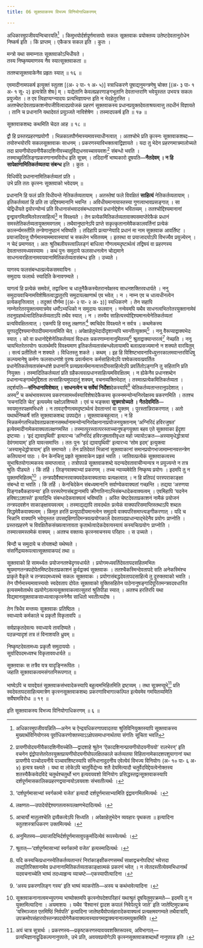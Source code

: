 ```yaml
---
title: 06 सूक्तवाकस्य विभज्य विनियोगाधिकरणम्

---
```

अधिकारमुपजीवयन्विचारयति[^1] । किमुभयोर्दर्शपूर्णमासयोः सकलः सूक्तवाकः प्रयोक्तव्य उतेष्टदेवतानुरोधेन निष्कर्ष इति । किं प्राप्तम् । एकैकत्र सकल इति । कुतः ।

[^1]: अधिकारमुपजीवयन्निति—अनेन च ऐन्द्रयधिकरणापवादतया श्रुतिविनियुक्तस्यापि सूक्तवाकस्य मुख्यार्थविनियोगस्य पूर्वाधिकरणोक्तस्याऽऽक्षेपसमाधानार्थतया संगतिः सूचिता भवति


मन्त्रो यथा समाम्नातः सूक्तवाकोऽभिधीयते ।  
तस्य निष्कृष्यमाणस्य नैव स्यात्सूक्तवाकता ॥  


ततश्चासूक्तवाकेनैव प्रहृतः स्यात् ॥ १६ ॥

एवमादीनामपकर्ष इत्युक्तं स्तुतश \[(अ॰ २ पा॰ १ अ॰ ५)\] स्त्राधिकरणे पूषाद्यनुमन्त्रणेषु चोक्त \[(अ॰ ३ पा॰ १ अ॰ १ सू॰ २) इत्यत्रेति शेषः\] म् । यद्येतानि केवलप्रहरणाङ्गभूतानि देवतान्तराणि भवेयुस्तत उभयत्र सकलः प्रयुज्येत । त एव त्विहाप्यग्न्यादयः प्रत्यभिज्ञायन्त इति न भेदहेतुरस्ति । अतश्चेष्टदेवताप्रकाशनोपजीवित्वादप्रयोजकं प्रहरणं सूक्तवाकस्य प्रधानप्रयुक्तदेवताश्रयत्वात्तु तदधीनं विज्ञायते । तानि च प्रधानानि यथादेवतं प्रयुञ्जते नाविशेषेण । तस्मादपकर्ष इति ॥ १७ ॥

सूक्तवाकशब्दः कथमिति चेदत आह ॥ १८ ॥

द्वौ हि प्रस्तरप्रहरणप्रयोगौ । भिन्नकालपौर्णमास्यमावस्याधीनत्वात् । अतश्चोभे प्रति कृत्स्नः सूक्तवाकशब्दः—तयोरुभयोरपि सकलसूक्तवाकः साधनम् । प्रकरणस्याविभक्तत्वाद्विज्ञायते । यदा तु भेदेन प्रहरणमात्रमालोच्यते तदा प्रायणीयोदयनीयैकादशिनीवच्चातुर्विद्यधनवच्चावयवशः[^2] संबन्धो भवति । तस्माच्छ्रुतिलिङ्गप्रकरणानामविरोध इति सूत्रम् । तदिदानीं भाष्यकारो दूषयति—**नैतदेवम् । न हि सापेक्षाणामितिकर्तव्यतया संबन्ध** इति । कुतः ।

[^2]: प्रायणीयोदयनीयैकादशिनीवच्चेति—द्वादशाहे श्रुतेन ‘ऐकादशिनान्प्रायणीयोदयनीययो’ रालभेरन्’ इति वचनेन द्वंद्वोपात्तेतरेतरयुक्तप्रायणीयोदयनीयोपलक्षितकाले कर्तव्यतया विहितानामेकादशपशुयागानां यथा प्रायणीये पञ्चोदयनीये पञ्चावशिष्टस्यापि संनिधानादुदनीय एवेत्येवं विभज्य विनियोगः (अ॰ १० पा॰ ६ अ॰ ४) इत्यत्र वक्ष्यते । यथा वा लोकेऽपि चातुर्विद्येभ्यः शतै देयमित्यादौ चतुर्वेदविद्देयत्वेनोक्तस्य शतस्यैकैकवेदविदे चतुर्थश्चतुर्थो भाग इत्यवयवशो विनियोगः प्रसिद्धस्तद्वत्सूक्तवाकस्यापि दर्शपूर्णमासकालिकप्रहरणद्वयान्वयोऽवयवशः संभवतीत्यर्थः ।


विधिर्यदि प्रधानानामितिकर्तव्यतां प्रति ।  
उभे प्रति ततः कृत्स्नः सूक्तवाको भवेदयम् ॥  


प्रधानानि हि फलं प्रति विधीयन्ते नेतिकर्तव्यतायाम् । अतस्तेषां फले विवक्षितं **साहित्यं** नेतिकर्तव्यतायाम् । इतिकर्तव्यतां हि प्रति ता उद्दिश्यमानानि भवन्ति । अविधीयमानायास्तस्या गुणत्वाभावप्रसङ्गात् । सा चेद्विधीयते द्वयोरन्योन्यं प्रति विधानासंभवादसंबन्धादवश्यं प्रधानोद्देशेन भवितव्यम् । ततश्चोद्दिश्यमानानां द्वन्द्वावगमितमितरेतरसाहित्यं[^3] न विवक्ष्यते । तेन प्रत्येकमितिकर्तव्यतावाक्यसमाप्तेरेकैकं प्रधानं समस्तेतिकर्तव्यतायुक्तमवगतम् । तथैवानुष्ठानेऽपि प्राप्ते सकृत्कृतानामेवैककालवर्तिनां प्रत्येकं कार्त्स्न्यमस्तीति तन्त्रेणानुष्ठानं भविष्यति । तदिहापि प्रत्याग्नेयादि प्रधानं मा नाम सूक्तवाक आवर्तिष्ट । प्रयाजादिवत्तु पौर्णमास्याममावास्यायां च सकलेन भवितव्यम् । इतरथा वा प्रयाजादयोऽपि विभज्यैव प्रयुज्येरन् । न चेदं प्रमाणवत् । अतः श्रुतिबलीयस्त्वाल्लिङ्गं बाधित्वा गौणत्वमदृष्टार्थत्वं तद्विषयं वा प्रहरणस्य देवतान्तरमध्यवस्यामः । कथं पुनः समुदाये फलसाधनत्वेन चोद्यमाने साधनत्वरहितानामवयवानामितिकर्तव्यतासंबन्ध इति । उच्यते ।

[^3]: ‘दर्शपूर्णमासाभ्यां स्वर्गकामो यजेत’ इत्यादौ दर्शपूर्णमासाभ्यामिति द्वंद्वावगमितमित्यर्थः ।


यागस्य फलसंबन्धात्प्रत्येकसमवायिनः ।  
समुदायः फलार्थः स्यादिति केनावगम्यते ।  


यागत्वं हि प्रत्येकं समवेतं, तद्वाचिना च धातुनैकैकस्येतरानवेक्षस्य साधनशक्तिरवधार्यते । ननु समुदायवाचिनामविशेषितत्वाद्धातुरपि समुदायलक्षणार्थ एव भवेत् । न । नाम्न एव च धात्वधीनत्वेन प्रत्येकवृत्तित्वात् । तदुक्तं पौर्णमा \[(अ॰ २ पा॰ २ अ॰ ३)\] स्यधिकरणे । तेन सहापि नाम्नेतरेतरयुक्तत्वमात्रमेव धर्मोऽभ्यधिको न समुदायः फलवान् । नन्वेवमपि यथैव साधनत्वभितरेतरयुक्तानामेवं तदनुग्रहार्थत्वादितिकर्तव्यताऽपि तथैव स्यात् । न । तस्यैव साहित्यस्योद्दिश्यमानत्वेनेतिकर्तव्यतां प्रत्यविवक्षितत्वात् । एकमपि हि वस्तु लक्षणतः[^4] क्वचिदेव विवक्ष्यते न सर्वत्र । कथमेकस्य युगपदुद्दिश्यमानोपादीयमानत्वमिति चेत् । अपेक्षाहेतुभेदादीदृशान्यपि भवन्तीत्युक्तम्[^5] । ननु वैरूप्याद्वाक्यभेदः स्यात् । को वा प्रधानोद्देशेनेतिकर्तव्यतां विदधतः प्रकरणाम्नानानुमितस्य[^6] श्रुताद्वाक्यान्तरत्वं[^7] नेच्छति । ननु चायभितरेतरयोगः फलार्थमपि विवक्ष्यमाण इतिकर्तव्यतासंबन्धवेलायामपि बलात्प्रसज्यमानो न शक्यते वारयितुम् । सत्यं प्रतीतितो न शक्यते । विधितस्तु शकते । कथम् । इह हि विशिष्टभावनाविध्युत्तरकालमवान्तरविधिषु कल्प्यमानेषु कर्मणः फलसाधनांशे पुरुषः प्रवर्त्यमानः कर्मसाहित्येऽपि पश्वेकत्ववत्प्रवर्तितः प्रधानेतिकर्तव्यतासंबन्धांशे प्रधानानि प्रत्यप्रवर्त्यमानत्वात्तदीयसाहित्येऽपि प्रवर्तितोऽङ्गानि तु सहितानि प्रति नियुक्तः । तस्मादितिकर्तव्यतां प्रति ग्रहैकत्ववत्प्रधानसाहित्यमविवक्षितम् । न ह्येकेनैव प्रधानशब्देन प्रधानान्यङ्गार्थमुद्दिशता तत्साहित्यमुपादातुं शक्यम्, वचनव्यक्तिभेदात् । तस्मात्प्रत्येकमितिकर्तव्यता । तद्दर्शयति—**संनिधानाविशेषात् । साधनत्वेन च सर्वेषां निर्देशा**देकस्यापि[^8] चेतिकर्तव्यतान्तरानुपदेशात् । अस्य[^9] च कथंभावरूपस्य प्रकरणसामर्थ्यस्याविशेषादेकैकस्य कृत्स्नमन्योन्यनिरपेक्षस्य प्रकरणमिति । ततश्च ‘वचनादिति चेत्’ इत्ययमेव पक्षोऽवशिष्यते । एवं च भङ्क्त्वा **सूत्रमत्रोच्यते । नैतदेवमिति**—स्वयमुत्तरपक्षमभिधत्ते । न तावद्गौणत्वमदृष्टार्थत्वं देवतान्तरं वा युक्तम् । पुरस्तान्निराकरणात् । अतो यथार्थनिष्कर्षे सति सूक्तवाकशब्द उपपद्येत । सूक्तवाकबहुत्वात् । न हि भिन्नकर्मगतभिन्नदेवताप्रकाशनसमर्थानामन्योन्यनिरपेक्षनानाप्रयोजनयुक्तानाम् ‘अग्निरिदं हविरजुषत’ इत्येवमादीनामेकवाक्यतालक्षणमस्ति । तस्मात्पुरस्तात्परस्ताच्चानुषङ्गयुक्ता बहव एते सूक्तवाका ईदृशा द्रष्टव्याः । ‘इदं द्यावापृथिवी’ इत्यारभ्य ‘अग्निरिदं हविरजुषतावीवृधत महो ज्यायोऽक्रत—अस्यामृधेद्धोत्रायां देवंगमायाम्’ इति यावत्समाप्तिः । ततः पुनः ‘इदं द्यावापृथिवी’ इत्यारभ्य ‘सोम इदम्’ इत्युक्त्वा ‘अस्यामृधेद्धोत्रायाम्’ इति समाप्यते । तेन प्रतिदेवतं भिन्नानां सूक्तवाकानां समानप्रयोगभाजामाम्नानवत्तन्त्रेण कतिपयानां पाठः । येन केनचित्तु प्रहृते सूक्तवाकेन प्रहृतं भवति । जातिवत्प्रत्येकं सूक्तवाकत्वस्य सूभाषितयोगात्मकस्य समाप्तत्वात् । तत्रोपपन्ने सूक्तवाकशब्दे यदन्यदेवतावाचीन्यन्यत्र न प्रयुज्यन्ते न तत्र श्रुतिः पीड्यते । किं तर्हि । लिङ्गवाक्याभ्यां प्रकरणम् । तच्च न्याय्यमेवेति निष्कृष्य प्रयोगः । इदमपि तु न युक्तमभिहितम्[^10] । तन्त्रपदैर्वैश्वानरवाक्यवदेकवाक्यतायाः प्रत्यक्षत्वात् । न हि प्रतिपदं परस्पराकाङ्क्षा संबन्धो वा भवति । किं तर्हि । केनचिदेकेन संबध्यमानानि सर्वाण्येकवाक्यतां गच्छन्ति । तद्यया ‘अरुणया पिङ्गाक्ष्यैकहायन्या’ इति परस्परेणासंबद्धानामपि क्रीणातिनाऽभिसंबन्धादेकवाक्यत्वम् । एवमिहापि ‘यदनेन हविषाऽऽशास्ते’ इत्यादिभिः संबन्धादेकवाक्यत्वं भविष्यति । अस्ति चेष्टदेवताप्रकाशनं नामैकं प्रयोजनं तन्त्रपदवशेन साकाङ्क्षावयवत्वम् । तस्माद्यद्यापि तावदर्थतः प्रत्येकं वाक्यपरिसमाप्तिस्तथाऽपि शब्दतः सिद्धमेवैकवाक्यत्वम् । किमुत हरतिं प्रत्युपादीयमानत्वेन समुदाये वाक्यपरिसमाप्त्यङ्गीकरणात् । यदि च भिन्नानि वाक्यानि भवेयुस्तत उपसद्दक्षिणादिमन्त्रवत्प्रयोगकाले देवतापदप्राधान्याद्भेदेनैव प्रयोगः प्राप्नोति । प्रस्तरप्रहरणे च विवक्षितैकसंख्यत्वात्तावता कृतार्थत्वादेकदेवत्यस्यायं कस्यचित्प्रयोगः प्राप्नोति । तस्मात्समस्तमेकं वाक्यम् । अतश्च वक्तव्यः कृत्स्नवचनस्य परिहारः । स उच्यते ।

[^4]: लक्षणतः—उपादेयोद्देश्यगतत्वरूपलक्षणभेदादित्यर्थः ।


[^5]: आचार्यो मातुलश्चेति द्रव्यैकत्वेऽपि सिध्यति । अपेक्षाहेतुभेदेन व्यवहारः पृथकता ॥ इत्यादिना स्तुतशस्त्राधिकरण उक्तमित्यर्थः ।


[^6]: अनुमितस्य—प्रयाजादिभिर्दर्शपूर्णमासावुपकुर्मादित्येवं रूपस्येत्यर्थः ।


[^7]: श्रूतात्—‘दर्शपूर्णमासाभ्यां स्वर्गकामो वजेत’ इत्यस्मादित्यर्थः ।


[^8]: यदि कस्यचित्प्रधानस्येतिकर्तव्यतान्तरं निरांकाङ्क्षीकरणसमर्थं साक्षाद्वचनोपदिष्टं भवेत्तदा तव्द्यतिरिक्तानामेव प्रधानानामितिकर्तव्यताकाङ्क्षात्मकं प्रकरणं भवेत् । न त्वेतदस्तीत्येवमभिधानार्थं यदवचनाच्चेति भाष्यं तदध्याहृन्य व्याचष्टे—एकस्यापीत्यादिना ।


[^9]: ‘अस्य प्रकरणलिङ्ग गस्य’ इति भाष्यं व्याकरोति—अस्य च कथंभावेत्यादिना ।


[^10]: सूक्तवाकनानात्वमभ्युपगम्य भाष्योक्तमपि कृत्स्नोपदेशपरिहारं यथाश्रुतं दूषयितुमुपक्रमते— इदमपि तु न युक्तमित्यादिना । अयमाशयः । यथैव ‘वैश्वानरं द्वादश कपालं निवेपेत्पुत्रे जाते’ इति जातेष्टिमुपक्रम्य ‘यस्मिञ्जात एतमिष्ठिं निर्वपति’ इत्यादिना जातेष्ठ्यैवोपसंहारादेकवाक्यत्वं प्रत्यक्षमवगम्यते तथैवात्रापि, उपक्रमोपसंहारयोस्तन्त्रपदयोगेनैकवाक्यत्वस्यावगमाद्वाक्यनानात्वमयुक्तमिति ।


बिन्दौ च समुदाये च तोयशब्दो यथेष्यते ।  
संसर्गिद्रव्यरूपत्वात्सूक्तवाकपदं तथा ॥  


सूक्तवाको हि सामर्थ्यतः प्रयोजनतश्चेदृगवधार्यते । प्रयोगमध्यवर्तिदेवतापदसहितमभितः श्रूयमाणतन्त्रपदोपेतमिष्टदेवताप्रकाशनं कुर्वद्वाक्यं सूक्तवाकः । ततश्चैकस्मिन्देवतापदे सति अनेकस्मिंश्च प्राकृते वैकृते च तन्त्रपदमध्यस्थे सकलः सूक्तवाकः । प्रयोगासंबद्धदेवतापदसाहित्ये तु दुरुक्तवाको भवति । तेन पौर्णमास्यमावास्ययोः स्वदेवताप दोपेतः सूक्तवाको युक्तिसहितेन पाठेनानुषङ्गादिपूरितमन्त्रवदवधारित इत्यसमवेतार्थप दप्रयोगेऽसत्यसूक्तवाकत्वात्सुतरां श्रुतिपीडा स्यात् । अतश्च हरतिरपि यथा विद्यमानसूक्तवाकसाध्यत्वात्कृत्स्नेनैव साधितो भवतीत्यदोषः ।

तेन त्रिधैव मन्तव्यः सूक्तवाकः प्रतिष्ठितः ।  
स्वाध्याये कर्मकाले च प्रकृतौ विकृतावपि ॥  


सर्वप्राकृतदेवत्यः स्वाध्याये तावदिष्यते ।  
पठन्नन्यादृशं तत्र तं विनाशयति ध्रुवम् ॥  


निष्कृष्टदेवतामध्यः प्रकृतौ समुदाययोः ।  
सूर्यादिपदमध्यश्च विकृताववधार्यते ॥  


सूक्तवाकः स तत्रैव यत्र यादृङ्निरूपितः ।  
जहाति सूक्तवाकत्वमसंगतनिरूपणात् ॥  


भाष्येऽपि च यावद्देवतं सूक्तवाकसंभवादेकस्यापि बहुत्वमभिहितमिति द्रष्टव्यम् । तथा सूत्रमप्युभे[^11] प्रति स्वदेवतापदसाहित्यमात्रेण कृत्स्नसूक्तवाकशब्दः प्रकरणाविभागात्कल्पित इत्येवमेव गमयितव्यमिति सर्वेषामविरोधः ॥ १९ ॥

[^11]: अयं चात्र सूत्रार्थः । प्रकरणस्य—प्रकृष्टकरणस्यावयवशक्तिरूपस्य, अविभागात्—प्रत्यभिज्ञानाद्रूढिकल्पनानुपपत्तेः, उभे प्रति, अवयवप्रयोगेऽपि कृत्स्नसूक्तवाकशब्दार्थो नानुपपन्न इति ।


इति सूक्तवाकस्य विभज्य विनियोगाधिकरणम् ॥ ६ ॥